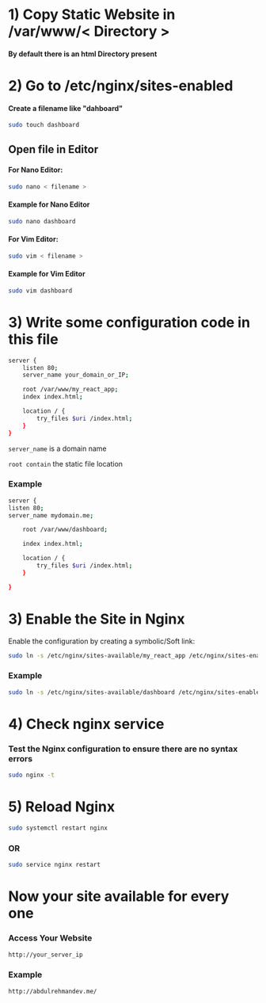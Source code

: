 # 1) Copy Static Website in /var/www/< Directory >

#### By default there is an html Directory present

# 2) Go to /etc/nginx/sites-enabled

#### Create a filename like "dahboard"

```bash
sudo touch dashboard
```

## Open file in Editor

#### For Nano Editor:

```bash
sudo nano < filename >
```

#### Example for Nano Editor

```bash
sudo nano dashboard
```

#### For Vim Editor:

```bash
sudo vim < filename >
```

#### Example for Vim Editor

```bash
sudo vim dashboard
```

# 3) Write some configuration code in this file

```bash
server {
    listen 80;
    server_name your_domain_or_IP;

    root /var/www/my_react_app;
    index index.html;

    location / {
        try_files $uri /index.html;
    }
}
```

`server_name` is a domain name

`root contain` the static file location

### Example

```bash
server {
listen 80;
server_name mydomain.me;

    root /var/www/dashboard;

    index index.html;

    location / {
        try_files $uri /index.html;
    }

}
```

# 3) Enable the Site in Nginx

Enable the configuration by creating a symbolic/Soft link:

```bash
sudo ln -s /etc/nginx/sites-available/my_react_app /etc/nginx/sites-enabled/
```

### Example

```bash
sudo ln -s /etc/nginx/sites-available/dashboard /etc/nginx/sites-enabled/
```

# 4) Check nginx service

### Test the Nginx configuration to ensure there are no syntax errors

```bash
sudo nginx -t
```

# 5) Reload Nginx

```bash
sudo systemctl restart nginx
```

### OR

```bash
sudo service nginx restart
```

# Now your site available for every one

### Access Your Website

```bash
http://your_server_ip
```

### Example

```bash
http://abdulrehmandev.me/
```
